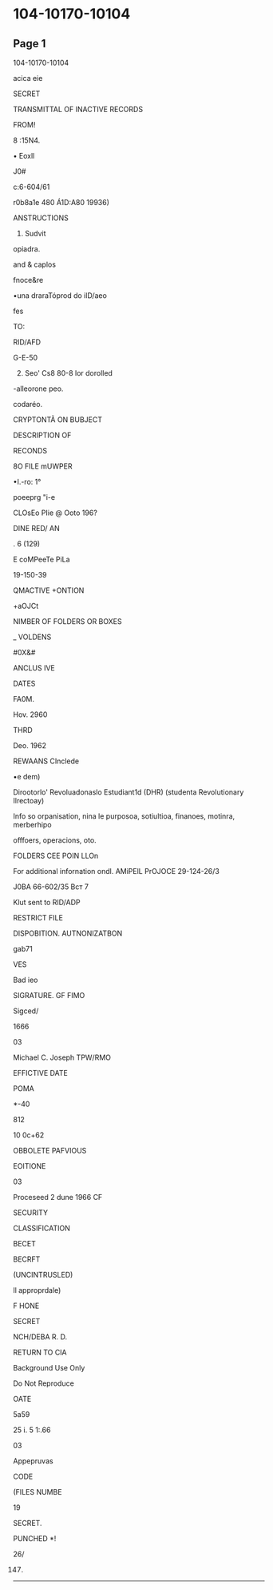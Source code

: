 # 104-10170-10104

## Page 1

104-10170-10104

acica eie

SECRET

TRANSMITTAL OF INACTIVE RECORDS

FROM!

8 :15N4.

• Eoxll

J0#

c:6-604/61

r0b8a1e 480 Á1D:A80 19936)

ANSTRUCTIONS

1. Sudvit

opiadra.

and & caplos

fnoce&re

•una draraTóprod do ilD/aeo

fes

TO:

RID/AFD

G-E-50

2. Seo' Cs8 80-8 lor dorolled

-alleorone peo.

codaréo.

CRYPTONTÃ ON BUBJECT

DESCRIPTION OF

RECONDS

8O FILE mUWPER

•I.-ro: 1°

poeeprg "i-e

CLOsEo PIie @ Ooto 196?

DINE RED/ AN

. 6 (129)

E coMPeeTe PiLa

19-150-39

QMACTIVE +ONTION

+aOJCt

NIMBER OF FOLDERS OR BOXES

_ VOLDENS

#0X&#

ANCLUS IVE

DATES

FA0M.

Hov. 2960

THRD

Deo. 1962

REWAANS CInclede

•e dem)

Dirootorlo' Revoluadonaslo Estudiant1d (DHR) (studenta Revolutionary Ilrectoay)

Info so orpanisation, nina le purposoa, sotiultioa, finanoes, motinra, merberhipo

offfoers, operacions, oto.

FOLDERS CEE POIN LLOn

For additional infornation ondl. AMiPElL PrOJOCE 29-124-26/3

J0BА 66-602/35 Вст 7

Klut sent to RID/ADP

RESTRICT FILE

DISPOBITION. AUTNONIZATBON

gab71

VES

Bad ieo

SIGRATURE. GF FIMO

Sigced/

1666

03

Michael C. Joseph TPW/RMO

EFFICTIVE DATE

РОМА

*-40

812

10 0с+62

OBBOLETE PAFVIOUS

EOITIONE

03

Proceseed 2 dune 1966 CF

SECURITY

CLASSIFICATION

BECET

BECRFT

(UNCINTRUSLED)

ll approprdale)

F HONE

SECRET

NCH/DEBA R. D.

RETURN TO CIA

Background Use Only

Do Not Reproduce

OATE

5a59

25 i. 5 1:.66

03

Appepruvas

CODE

(FILES NUMBE

19

SECRET.

PUNCHED *!

26/

147)

---

